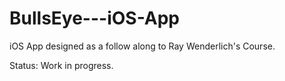# BullsEye---iOS-App

iOS App designed as a follow along to Ray Wenderlich's Course.

Status: Work in progress.
